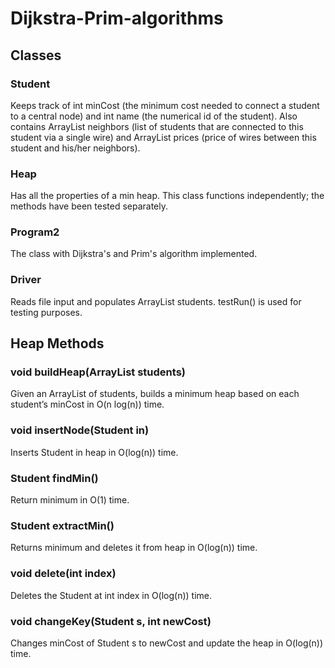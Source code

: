 # Dijkstra-Prim-algorithms

## Classes

### Student
Keeps track of int minCost (the minimum cost needed to connect a student to a central node) and
int name (the numerical id of the student). Also contains ArrayList<Student> neighbors
(list of students that are connected to this student via a single wire) and ArrayList<Integer>
prices (price of wires between this student and his/her neighbors).

### Heap
Has all the properties of a min heap. This class functions independently; the
methods have been tested separately.

### Program2 
The class with Dijkstra's and Prim's algorithm implemented.

### Driver
Reads file input and populates ArrayList students. testRun() is used for testing
purposes.
  
## Heap Methods
  
### void buildHeap(ArrayList<Student> students)
Given an ArrayList of students, builds a minimum heap based on each student’s minCost in O(n log(n)) time.

### void insertNode(Student in)
Inserts Student in heap in O(log(n)) time.

### Student findMin()
Return minimum in O(1) time.
  
### Student extractMin()
Returns minimum and deletes it from heap in O(log(n)) time.

### void delete(int index)
Deletes the Student at int index in O(log(n)) time.

### void changeKey(Student s, int newCost)
Changes minCost of Student s to newCost and update the heap in O(log(n)) time.
  

